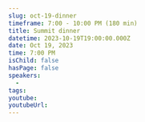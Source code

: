 ```yaml
---
slug: oct-19-dinner
timeframe: 7:00 - 10:00 PM (180 min)
title: Summit dinner
datetime: 2023-10-19T19:00:00.000Z
date: Oct 19, 2023
time: 7:00 PM
isChild: false
hasPage: false
speakers:
  -
tags:
youtube:
youtubeUrl:
---
```

